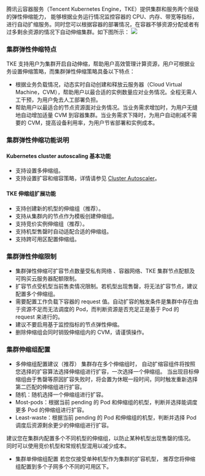 腾讯云容器服务（Tencent Kubernetes Engine，TKE）提供集群和服务两个层级的弹性伸缩能力， 能够根据业务运行情况监控容器的 CPU、内存、带宽等指标，进行自动扩缩服务。同时您可以根据容器的部署情况，在容器不够资源分配或者有过多剩余资源的情况下自动伸缩集群。如下图所示：
![](https://main.qcloudimg.com/raw/43e9c790508dbba6e3db7b3a7b2c27c1.png)

### 集群弹性伸缩特点
TKE 支持用户为集群开启自动伸缩，帮助用户高效管理计算资源，用户可根据业务设置伸缩策略，而集群弹性伸缩策略具备以下特点：
 - 根据业务负载情况，动态实时自动创建和释放云服务器（Cloud Virtual Machine，CVM），帮助用户以最合适的实例数量应对业务情况。全程无需人工干预，为用户免去人工部署负担。
 - 帮助用户以最适合的节点资源面对业务情况。当业务需求增加时，为用户无缝地自动增加适量 CVM 到容器集群。当业务需求下降时，为用户自动削减不需要的 CVM，提高设备利用率，为用户节省部署和实例成本。


### 集群弹性伸缩功能说明
#### Kubernetes cluster autoscaling 基本功能
- 支持设置多伸缩组。
- 支持设置扩容和缩容策略，详情请参见 [Cluster Autoscaler](https://github.com/kubernetes/autoscaler/tree/master/cluster-autoscaler)。

#### TKE 伸缩组扩展功能
- 支持创建新的机型的伸缩组（推荐）。
- 支持从集群内的节点作为模板创建伸缩组。
- 支持竞价实例伸缩组（推荐）。
- 支持机型售罄时自动适配合适的伸缩组。
- 支持跨可用区配置伸缩组。

### 集群弹性伸缩限制
- 集群弹性伸缩可扩容节点数量受私有网络 、容器网络、TKE 集群节点配额及可购买云服务器配额限制。
- 扩容节点受机型当前售卖情况限制。若机型出现售罄，将无法扩容节点，建议配置多个伸缩组。
- 需要配置工作负载下容器的 request 值。自动扩容的触发条件是集群中存在由于资源不足而无法调度的 Pod，而判断资源是否充足正是基于 Pod 的 request 来进行的。
- 建议不要启用基于监控指标的节点弹性伸缩。
- 删除伸缩组会同时销毁伸缩组内的 CVM，请谨慎操作。

### 集群伸缩组配置
- 多伸缩组配置建议（推荐）
集群存在多个伸缩组时， 自动扩缩容组件将按照您选择的扩容算法选择伸缩组进行扩容，一次选择一个伸缩组。 当出现目标伸缩组由于售罄等原因扩容失败时，将会置为休眠一段时间，同时触发重新选择第二匹配的伸缩组进行扩容。
 - 随机：随机选择一个伸缩组进行扩容。
 - Most-pods：根据当前 pending 的 Pod 和伸缩组的机型，判断并选择能调度更多 Pod 的伸缩组进行扩容。
 - Least-waste：根据当前 pending 的 Pod 和伸缩组的机型，判断并选择 Pod 调度后资源剩余更少的伸缩组进行扩容。
 
 建议您在集群内配置多个不同机型的伸缩组，以防止某种机型出现售罄的情况。 同时可以使用竞价机型和常规机型混用以减少成本。
- 集群单伸缩组配置
若您仅接受单种机型作为集群的扩容机型， 推荐您将伸缩组配置到多个子网多个不同的可用区下。






